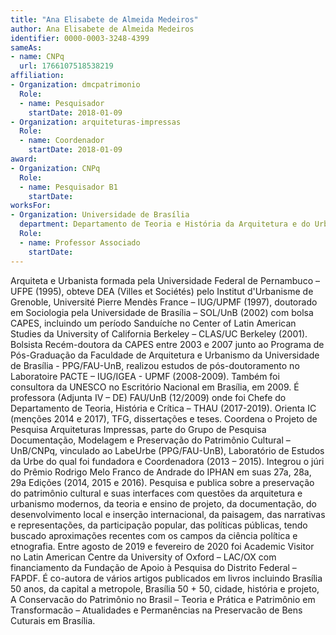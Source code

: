 ```yaml
---
title: "Ana Elisabete de Almeida Medeiros"
author: Ana Elisabete de Almeida Medeiros
identifier: 0000-0003-3248-4399
sameAs:
- name: CNPq
  url: 1766107518538219
affiliation:
- Organization: dmcpatrimonio
  Role:
  - name: Pesquisador
    startDate: 2018-01-09
- Organization: arquiteturas-impressas
  Role:
  - name: Coordenador
    startDate: 2018-01-09
award:
- Organization: CNPq
  Role:
  - name: Pesquisador B1
    startDate:
worksFor:
- Organization: Universidade de Brasília
  department: Departamento de Teoria e História da Arquitetura e do Urbanismo
  Role:
  - name: Professor Associado
    startDate:
---
```


Arquiteta e Urbanista formada pela Universidade Federal de Pernambuco &ndash;
UFPE (1995), obteve DEA (Villes et Sociétés) pelo Institut d'Urbanisme
de Grenoble, Université Pierre Mendès France &ndash; IUG/UPMF (1997),
doutorado em Sociologia pela Universidade de Brasília &ndash; SOL/UnB (2002)
com bolsa CAPES, incluindo um período Sanduíche no Center of Latin
American Studies da University of California Berkeley &ndash; CLAS/UC
Berkeley (2001). Bolsista Recém-doutora da CAPES entre 2003 e 2007 junto ao
Programa de Pós-Graduação da Faculdade de Arquitetura e Urbanismo da
Universidade de Brasília - PPG/FAU-UnB, realizou estudos de
pós-doutoramento no Laboratoire PACTE &ndash; IUG/IGEA - UPMF (2008-2009).
Também foi consultora da UNESCO no Escritório Nacional em Brasília, em 2009.
É professora (Adjunta IV &ndash; DE) FAU/UnB (12/2009) onde foi Chefe do
Departamento de Teoria, História e Crítica &ndash; THAU (2017-2019). Orienta
IC (menções 2014 e 2017), TFG, dissertações e teses. Coordena o Projeto
de Pesquisa Arquiteturas Impressas, parte do Grupo de Pesquisa
Documentação, Modelagem e Preservação do Patrimônio Cultural &ndash; UnB/CNPq,
vinculado ao LabeUrbe (PPG/FAU-UnB), Laboratório de Estudos da Urbe do
qual foi fundadora e Coordenadora (2013 &ndash; 2015). Integrou o júri do
Prêmio Rodrigo Melo Franco de Andrade do IPHAN em suas 27a, 28a, 29a
Edições (2014, 2015 e 2016). Pesquisa e publica sobre a preservação do
patrimônio cultural e suas interfaces com questões da arquitetura e
urbanismo modernos, da teoria e ensino de projeto, da documentação, do
desenvolvimento local e inserção internacional, da paisagem, das
narrativas e representações, da participação popular, das políticas
públicas, tendo buscado aproximações recentes com os campos da ciência
política e etnografia. Entre agosto de 2019 e fevereiro de 2020 foi
Academic Visitor no Latin American Centre da University of Oxford &ndash;
LAC/OX com financiamento da Fundação de Apoio à Pesquisa do Distrito
Federal &ndash; FAPDF. É co-autora de vários artigos publicados em livros
incluindo Brasília 50 anos, da capital a metropole, Brasília 50 + 50,
cidade, história e projeto, A Conservacão do Patrimônio no Brasil &ndash;
Teoria e Prática e Patrimônio em Transformacão &ndash; Atualidades e
Permanências na Preservacão de Bens Cuturais em Brasília. 

